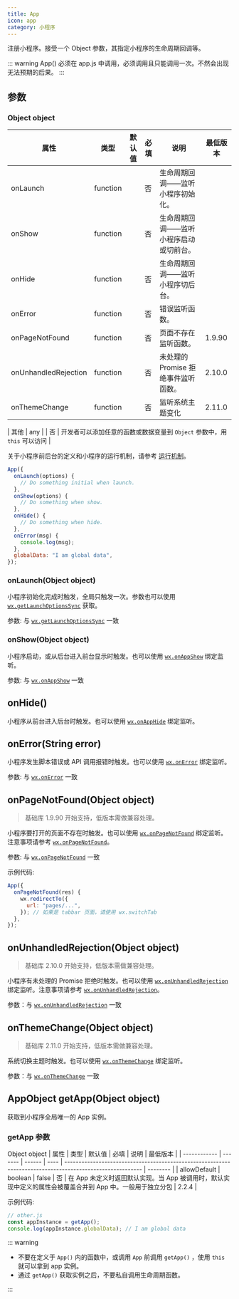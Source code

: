 ```yaml
---
title: App
icon: app
category: 小程序
---
```


注册小程序。接受一个 Object 参数，其指定小程序的生命周期回调等。 <MyBadge text="重要" type="error" />

::: warning
App() 必须在 app.js 中调用，必须调用且只能调用一次。不然会出现无法预期的后果。
:::

<!-- more -->

## 参数

### Object object

| 属性                 | 类型     | 默认值 | 必填 | 说明                                   | 最低版本 |
| -------------------- | -------- | ------ | ---- | -------------------------------------- | -------- |
| onLaunch             | function |        | 否   | 生命周期回调——监听小程序初始化。       |
| onShow               | function |        | 否   | 生命周期回调——监听小程序启动或切前台。 |
| onHide               | function |        | 否   | 生命周期回调——监听小程序切后台。       |
| onError              | function |        | 否   | 错误监听函数。                         |
| onPageNotFound       | function |        | 否   | 页面不存在监听函数。                   | 1.9.90   |
| onUnhandledRejection | function |        | 否   | 未处理的 Promise 拒绝事件监听函数。    | 2.10.0   |
| onThemeChange        | function |        | 否   | 监听系统主题变化                       | 2.11.0   |

| 其他 | any | | 否 | 开发者可以添加任意的函数或数据变量到 `Object` 参数中，用 `this` 可以访问 |

关于小程序前后台的定义和小程序的运行机制，请参考 [运行机制](run.md)。

```js
App({
  onLaunch(options) {
    // Do something initial when launch.
  },
  onShow(options) {
    // Do something when show.
  },
  onHide() {
    // Do something when hide.
  },
  onError(msg) {
    console.log(msg);
  },
  globalData: "I am global data",
});
```

### onLaunch(Object object)

小程序初始化完成时触发，全局只触发一次。参数也可以使用 [`wx.getLaunchOptionsSync`](https://developers.weixin.qq.com/miniprogram/dev/api/base/app/life-cycle/wx.getLaunchOptionsSync.html) 获取。

参数: 与 [`wx.getLaunchOptionsSync`](https://developers.weixin.qq.com/miniprogram/dev/api/base/app/life-cycle/wx.getLaunchOptionsSync.html) 一致

### onShow(Object object)

小程序启动，或从后台进入前台显示时触发。也可以使用 [`wx.onAppShow`](https://developers.weixin.qq.com/miniprogram/dev/api/base/app/app-event/wx.onAppShow.html) 绑定监听。

参数: 与 [`wx.onAppShow`](https://developers.weixin.qq.com/miniprogram/dev/api/base/app/app-event/wx.onAppShow.html) 一致

## onHide()

小程序从前台进入后台时触发。也可以使用 [`wx.onAppHide`](https://developers.weixin.qq.com/miniprogram/dev/api/base/app/app-event/wx.onAppHide.html) 绑定监听。

## onError(String error)

小程序发生脚本错误或 API 调用报错时触发。也可以使用 [`wx.onError`](https://developers.weixin.qq.com/miniprogram/dev/api/base/app/app-event/wx.onError.html) 绑定监听。

参数: 与 [`wx.onError`](https://developers.weixin.qq.com/miniprogram/dev/api/base/app/app-event/wx.onError.html) 一致

## onPageNotFound(Object object)

> 基础库 1.9.90 开始支持，低版本需做兼容处理。

小程序要打开的页面不存在时触发。也可以使用 [`wx.onPageNotFound`](https://developers.weixin.qq.com/miniprogram/dev/api/base/app/app-event/wx.onPageNotFound.html) 绑定监听。注意事项请参考 [`wx.onPageNotFound`](https://developers.weixin.qq.com/miniprogram/dev/api/base/app/app-event/wx.onPageNotFound.html)。

参数: 与 [`wx.onPageNotFound`](https://developers.weixin.qq.com/miniprogram/dev/api/base/app/app-event/wx.onPageNotFound.html) 一致

示例代码:

```js
App({
  onPageNotFound(res) {
    wx.redirectTo({
      url: "pages/...",
    }); // 如果是 tabbar 页面，请使用 wx.switchTab
  },
});
```

## onUnhandledRejection(Object object)

> 基础库 2.10.0 开始支持，低版本需做兼容处理。

小程序有未处理的 Promise 拒绝时触发。也可以使用 [`wx.onUnhandledRejection`](https://developers.weixin.qq.com/miniprogram/dev/api/base/app/app-event/wx.onUnhandledRejection.html) 绑定监听。注意事项请参考 [`wx.onUnhandledRejection`](https://developers.weixin.qq.com/miniprogram/dev/api/base/app/app-event/wx.onUnhandledRejection.html)。

参数：与 [`wx.onUnhandledRejection`](https://developers.weixin.qq.com/miniprogram/dev/api/base/app/app-event/wx.onUnhandledRejection.html) 一致

## onThemeChange(Object object)

> 基础库 2.11.0 开始支持，低版本需做兼容处理。

系统切换主题时触发。也可以使用 [`wx.onThemeChange`](https://developers.weixin.qq.com/miniprogram/dev/api/base/app/app-event/wx.onThemeChange.html) 绑定监听。

参数：与 [`wx.onThemeChange`](https://developers.weixin.qq.com/miniprogram/dev/api/base/app/app-event/wx.onThemeChange.html) 一致

## AppObject getApp(Object object)

获取到小程序全局唯一的 App 实例。

### getApp 参数

Object object
| 属性 | 类型 | 默认值 | 必填 | 说明 | 最低版本 |
| ------------ | ------- | ------ | ---- | --------------------------------------------------------------------------------------------------------- | -------- |
| allowDefault | boolean | false | 否 | 在 App 未定义时返回默认实现。当 App 被调用时，默认实现中定义的属性会被覆盖合并到 App 中。一般用于独立分包 | 2.2.4 |

示例代码:

```js
// other.js
const appInstance = getApp();
console.log(appInstance.globalData); // I am global data
```

::: warning

- 不要在定义于 `App()` 内的函数中，或调用 `App` 前调用 `getApp()` ，使用 `this` 就可以拿到 app 实例。
- 通过 `getApp()` 获取实例之后，不要私自调用生命周期函数。

:::
